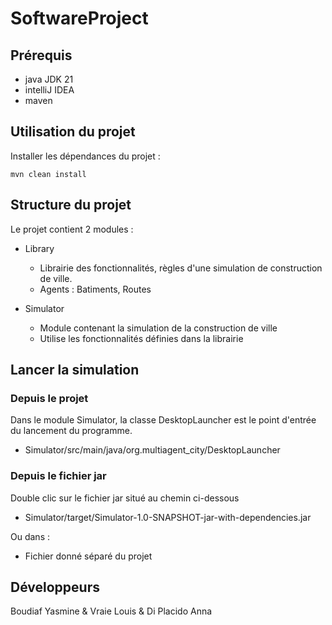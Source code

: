 # SoftwareProject
## Prérequis
- java JDK 21
- intelliJ IDEA
-  maven
## Utilisation du projet
Installer les dépendances du projet :

```mvn clean install```
## Structure du projet 
Le projet contient 2 modules : 
- Library
  - Librairie des fonctionnalités, règles d'une simulation de construction de ville.
  - Agents : Batiments, Routes
  
- Simulator
  - Module contenant la simulation de la construction de ville
  - Utilise les fonctionnalités définies dans la librairie


## Lancer la simulation
### Depuis le projet
Dans le module Simulator, la classe DesktopLauncher est le point d'entrée du lancement du programme.
- Simulator/src/main/java/org.multiagent_city/DesktopLauncher
### Depuis le fichier jar 
Double clic sur le fichier jar situé au chemin ci-dessous
- Simulator/target/Simulator-1.0-SNAPSHOT-jar-with-dependencies.jar

Ou dans : 
- Fichier donné séparé du projet

## Développeurs
Boudiaf Yasmine &
Vraie Louis &
Di Placido Anna
